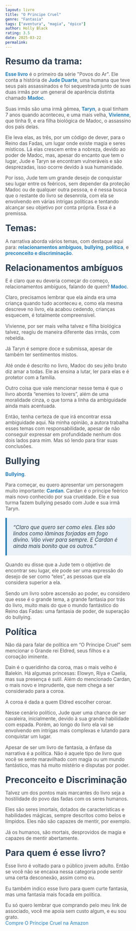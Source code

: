 ```yaml
---
layout: livro
title: "O Principe Cruel"
genre: "Fantasia"
tags: ["aventura", "magia", "épico"]
author: Holly Black
rating: 3.5
date: 2025-03-22
permalink:
---
```


<html lang="pt-br">
<head>
    <meta charset="UTF-8">
    <meta name="viewport" content="width=device-width, initial-scale=1.0">
    <title>Resenha de Livro: O Príncipe Cruel</title>
    <style>
        /* Resetando o margin e padding de todos os elementos */
        * {
            margin: 0;
            padding: 0;
            box-sizing: border-box;
        }

        body {
            font-family: Arial, sans-serif;
            line-height: 1.6;
            background-color: #f7f8fa;
            color: #333;
            padding: 20px;
            max-width: 900px; /* Largura máxima para centralizar o conteúdo */
            margin: 0 auto; /* Centralizando na tela */
        }

        h1 {
            font-size: 2.5em;
            color: #1d3557;
            text-align: center;
            margin-bottom: 30px;
        }

        h2 {
            font-size: 2em;
            color: #2c3e50;
            margin-top: 20px;
            margin-bottom: 10px;
        }

        p {
            font-size: 1.1em;
            margin-bottom: 15px;
            color: #555;
        }

        strong {
            font-weight: bold;
            color: #2980b9;
        }

        blockquote {
            background-color: #eaf2f8;
            border-left: 5px solid #2980b9;
            padding: 20px;
            margin: 20px 0;
            font-style: italic;
            font-size: 1.2em;
            color: #2c3e50;
        }

        ul {
            list-style-type: disc;
            margin-left: 20px;
        }

        a {
            color: #2980b9;
            text-decoration: none;
            transition: color 0.3s ease;
        }

        a:hover {
            color: #1d3557;
            text-decoration: underline;
        }

        /* Responsividade */
        @media (max-width: 768px) {
            body {
                padding: 15px;
            }

            h1 {
                font-size: 2em;
            }

            h2 {
                font-size: 1.5em;
            }

            p {
                font-size: 1em;
            }

            .buy-link {
                font-size: 1em;
            }
        }

</style>

</head>
<body>

<h2>Resumo da trama:</h2>
<p><strong>Esse livro</strong> é o primeiro da série "Povos do Ar". Ele conta a história de <strong>Jude Duarte</strong>, uma humana que teve seus pais assassinados e foi sequestrada junto de suas duas irmãs por um general de aparência distinta chamado <strong>Madoc</strong>.</p>
<p>Suas irmãs são uma irmã gêmea, <strong>Taryn</strong>, a qual tinham 7 anos quando aconteceu, e uma mais velha, <strong>Vivienne</strong>, que tinha 9, e era filha biológica de Madoc, o assassino dos pais delas.</p>
<p>Ele leva elas, as três, por um código de dever, para o Reino das Fadas, um lugar onde existe magia e seres místicos. Lá elas crescem entre a nobreza, devido ao poder de Madoc, mas, apesar do encanto que tem o lugar, Jude e Taryn se encontram vulneráveis e são desprezadas, isso ocorre devido à sua humanidade.</p>
<p>Por isso, Jude tem um grande desejo de conquistar seu lugar entre os feéricos, sem depender da proteção Madoc ou de qualquer outra pessoa, e é nessa busca que o restante do livro se desenrola, com ela se envolvendo em várias intrigas políticas e tentando alcançar seu objetivo por conta própria. Essa é a premissa.</p>

<h2>Temas:</h2>
<p>A narrativa aborda vários temas, com destaque aqui para: <strong>relacionamentos ambíguos</strong>, <strong>bullying</strong>, <strong>política</strong>, e <strong>preconceito e discriminação</strong>.</p>

<h2>Relacionamentos ambíguos</h2>
<p>E é claro que eu deveria começar do começo, relacionamentos ambíguos, falando de quem? <strong>Madoc</strong>.</p>
<p>Claro, precisamos lembrar que ela ainda era uma criança quando tudo aconteceu e, como ela mesma descreve no livro, ela acabou cedendo, crianças esquecem, é totalmente compreensível.<p>
<p>Vivienne, por ser mais velha talvez e filha biológica talvez, reagiu de maneira diferente das irmãs, com rebeldia.</p>
<p>Já Taryn é sempre doce e submissa, apesar de também ter sentimentos mistos.</p>
<p>Até onde é descrito no livro, Madoc do seu jeito bruto diz amar a todas. Ele as ensina a lutar, ler para elas e é protetor com a família.</p>
<p>Outro coisa que vale mencionar nesse tema é que o livro aborda “enemies to lovers”, além de uma moralidade cinza, o que torna a linha da ambiguidade ainda mais acentuada.</p>
<p>Então, tenha certeza de que irá encontrar essa ambiguidade aqui. Na minha opinião, a autora trabalha esses temas com responsabilidade, apesar de não conseguir expressar em profundidade nenhum dos dois lados para mim. Mas só lendo para tirar suas conclusões.</p>

<h2>Bullying</h2>
<p><strong>Bullying</strong>.</p>
<p>Para começar, eu quero apresentar um personagem muito importante: <strong>Cardan</strong>. Cardan é o príncipe feérico mais novo conhecido por sua crueldade. Ele e sua turma fazem bullying pesado com Jude e sua irmã Taryn.</p>
<blockquote>“Claro que quero ser como eles. Eles são lindos como lâminas forjadas em fogo divino. Vão viver para sempre. E Cardan é ainda mais bonito que os outros.”</blockquote>
<p>Quando eu disse que a Jude tem o objetivo de encontrar seu lugar, ele pode ser uma expressão do desejo de ser como “eles”, as pessoas que ela considera superior a ela.</p>
<p>Sendo um livro sobre ascensão ao poder, eu considero que esse é o grande tema, a grande fantasia por trás do livro, muito mais do que o mundo fantástico do Reino das Fadas: uma fantasia de poder, de superação do bullying.</p>

<h2>Política</h2>
<p>Não dá para falar de política em “O Príncipe Cruel" sem mencionar o Grande rei Eldred, seus filhos e a coroação iminente.</p>
<p>Dain é o queridinho da coroa, mas o mais velho é Balekin. Há algumas princesas: Elowyn, Riya e Caelia, mas sua presença é sutil. Além do mencionado Cardan, o mais novo e imprudente, que nem chega a ser considerado para a coroa.</p>
<p>A coroa é dada a quem Eldred escolher coroar.</p>
<p>Nesse cenário político, Jude quer uma chance de ser cavaleira, inicialmente, devido à sua grande habilidade com espada. Porém, ao longo do livro ela vai se envolvendo em intrigas mais complexas e lutando para conquistar um lugar.</p>
<p>Apesar de ser um livro de fantasia, a ênfase da narrativa é a política. Não é aquele tipo de livro que você se sente maravilhado com magia ou um mundo fantástico, mas há muito mistério e disputas por poder.</p>

<h2>Preconceito e Discriminação</h2>
<p>Talvez um dos pontos mais marcantes do livro seja a hostilidade do povo das fadas com os seres humanos.</p>
<p>Eles são seres imortais, dotados de características e habilidades mágicas, sempre descritos como belos e límpidos. Eles não são capazes de mentir, por exemplo.</p>
<p>Já os humanos, são mortais, desprovidos de magia e capazes de mentir abertamente.</p>

<h2>Para quem é esse livro?</h2>
<p>Esse livro é voltado para o público jovem adulto. Então se você não se encaixa nessa categoria pode sentir uma certa desconexão, assim como eu.</p>
<p>Eu também indico esse livro para quem curte fantasia, mas uma fantasia mais focada em política.</p>

<p>Eu só quero lembrar que comprando pelo meu link de associado, você me apoia sem custo algum, e eu sou grato.<br>
<a href="https://amzn.to/43kwiNh" target="_blank" rel="noopener noreferrer" class="buy-link">Compre O Príncipe Cruel na Amazon</a></p>

</body>

</html>
